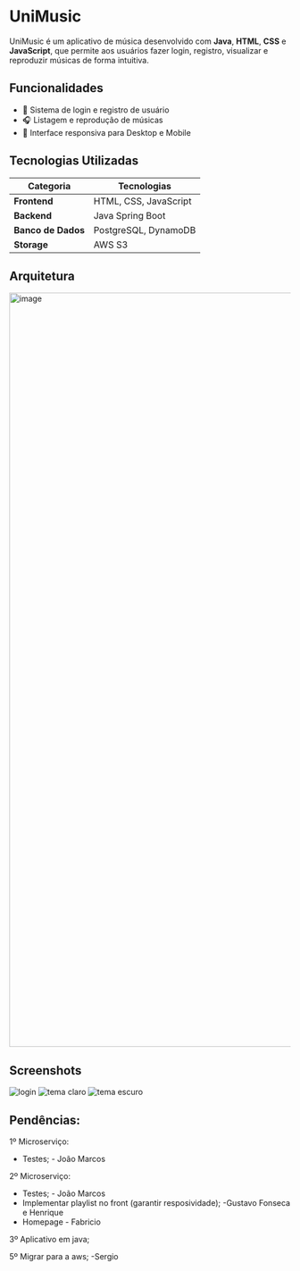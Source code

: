# UniMusic

UniMusic é um aplicativo de música desenvolvido com **Java**, **HTML**, **CSS** e **JavaScript**, que permite aos usuários fazer login, registro, visualizar e reproduzir músicas de forma intuitiva.

## Funcionalidades

* 🔐 Sistema de login e registro de usuário
* 🎧 Listagem e reprodução de músicas
* 🎨 Interface responsiva para Desktop e Mobile

## Tecnologias Utilizadas

| Categoria           | Tecnologias                       |
| ------------------- | --------------------------------- |
| **Frontend**        | HTML, CSS, JavaScript             |
| **Backend**         | Java Spring Boot                  |
| **Banco de Dados**  | PostgreSQL, DynamoDB              |
| **Storage**         | AWS S3                            |


## Arquitetura
<img width="1867" height="1351" alt="image" src="https://github.com/user-attachments/assets/892d7beb-8789-4092-aa1d-0e1b262a9f0a" />


## Screenshots

![login](https://github.com/user-attachments/assets/2c48af4e-8902-4357-869e-617a4dc2b78f)
![tema claro](https://github.com/user-attachments/assets/0b6e4fc6-52be-4361-b1f0-c670b416c8fd)
![tema escuro](https://github.com/user-attachments/assets/f1cde8e8-96b6-440d-b920-92ac9f4b7fff)

## Pendências:

1º Microserviço:
* Testes; - João Marcos

2º Microserviço:
* Testes; - João Marcos
* Implementar playlist no front (garantir resposividade); -Gustavo Fonseca e Henrique
* Homepage - Fabricio

3º Aplicativo em java; 

5º Migrar para a aws; -Sergio
